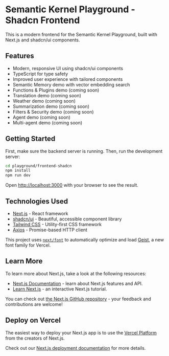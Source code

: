 # Semantic Kernel Playground - Shadcn Frontend

This is a modern frontend for the Semantic Kernel Playground, built with Next.js and shadcn/ui components.

## Features

- Modern, responsive UI using shadcn/ui components
- TypeScript for type safety
- Improved user experience with tailored components
- Semantic Memory demo with vector embedding search
- Functions & Plugins demo (coming soon)
- Translation demo (coming soon)
- Weather demo (coming soon)
- Summarization demo (coming soon)
- Filters & Security demo (coming soon)
- Agent demo (coming soon)
- Multi-agent demo (coming soon)

## Getting Started

First, make sure the backend server is running. Then, run the development server:

```bash
cd playground/frontend-shadcn
npm install
npm run dev
```

Open [http://localhost:3000](http://localhost:3000) with your browser to see the result.

## Technologies Used

- [Next.js](https://nextjs.org/) - React framework
- [shadcn/ui](https://ui.shadcn.com/) - Beautiful, accessible component library
- [Tailwind CSS](https://tailwindcss.com/) - Utility-first CSS framework
- [Axios](https://axios-http.com/) - Promise-based HTTP client

This project uses [`next/font`](https://nextjs.org/docs/app/building-your-application/optimizing/fonts) to automatically optimize and load [Geist](https://vercel.com/font), a new font family for Vercel.

## Learn More

To learn more about Next.js, take a look at the following resources:

- [Next.js Documentation](https://nextjs.org/docs) - learn about Next.js features and API.
- [Learn Next.js](https://nextjs.org/learn) - an interactive Next.js tutorial.

You can check out [the Next.js GitHub repository](https://github.com/vercel/next.js) - your feedback and contributions are welcome!

## Deploy on Vercel

The easiest way to deploy your Next.js app is to use the [Vercel Platform](https://vercel.com/new?utm_medium=default-template&filter=next.js&utm_source=create-next-app&utm_campaign=create-next-app-readme) from the creators of Next.js.

Check out our [Next.js deployment documentation](https://nextjs.org/docs/app/building-your-application/deploying) for more details.
